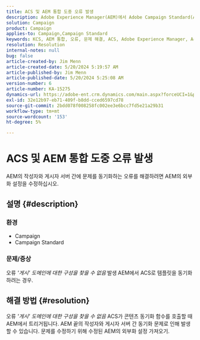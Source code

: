 ```yaml
---
title: ACS 및 AEM 통합 도중 오류 발생
description: Adobe Experience Manager(AEM)에서 Adobe Campaign Standard(ACS)로 템플릿을 동기화하려고 할 때 발생하는 도메인 "게시"에 대한 구성을 찾는 방법에 대해 알아봅니다.
solution: Campaign
product: Campaign
applies-to: Campaign,Campaign Standard
keywords: KCS, AEM 통합, 오류, 문제 해결, ACS, Adobe Experience Manager, Adobe Campaign Standard
resolution: Resolution
internal-notes: null
bug: false
article-created-by: Jim Menn
article-created-date: 5/20/2024 5:19:57 AM
article-published-by: Jim Menn
article-published-date: 5/20/2024 5:25:08 AM
version-number: 6
article-number: KA-15275
dynamics-url: https://adobe-ent.crm.dynamics.com/main.aspx?forceUCI=1&pagetype=entityrecord&etn=knowledgearticle&id=f4fb3493-6816-ef11-9f8a-6045bd006268
exl-id: 32e12b97-eb71-409f-b8dd-cced6597cd78
source-git-commit: 2bdd078f008258fc002ee3e6bcc7fd5e21a29b31
workflow-type: tm+mt
source-wordcount: '153'
ht-degree: 5%

---
```


# ACS 및 AEM 통합 도중 오류 발생


AEM의 작성자와 게시자 서버 간에 문제를 동기화하는 오류를 해결하려면 AEM의 외부화 설정을 수정하십시오.

## 설명 {#description}


### <b>환경</b>

- Campaign
- Campaign Standard




### <b>문제/증상</b>

오류 *&#39;게시&#39; 도메인에 대한 구성을 찾을 수 없음<b>* </b>발생<b> </b>AEM에서 ACS로 템플릿을 동기화하려는 경우.


## 해결 방법 {#resolution}


오류 *&#39;게시&#39; 도메인에 대한 구성을 찾을 수 없음* ACS가 콘텐츠 동기화 함수를 호출할 때 AEM에서 트리거됩니다. AEM 끝의 작성자와 게시자 서버 간 동기화 문제로 인해 발생할 수 있습니다. 문제를 수정하기 위해 수정된 AEM의 외부화 설정 가져오기.
